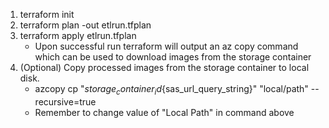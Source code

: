 1. terraform init
2. terraform plan -out etlrun.tfplan
3. terraform apply etlrun.tfplan
    - Upon successful run terraform will output an az copy command which can be used to download images from the storage container
4. (Optional) Copy processed images from the storage container to local disk.
    - azcopy cp "${storage_container_id}${sas_url_query_string}" "local/path" --recursive=true
    - Remember to change value of "Local Path" in command above